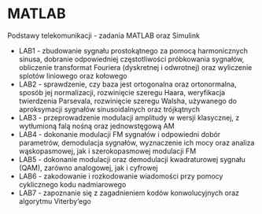 # MATLAB
Podstawy telekomunikacji - zadania MATLAB oraz Simulink
* LAB1 - zbudowanie sygnału prostokątnego za pomocą harmonicznych sinusa, dobranie odpowiedniej częstotliwości próbkowania sygnałów, obliczenie transformat Fouriera (dyskretnej i odwrotnej) oraz wyliczenie splotów liniowego oraz kołowego
* LAB2 - sprawdzenie, czy baza jest ortogonalna oraz ortonormalna, sposób jej normalizacji, rozwinięcie szeregu Haara, weryfikacja twierdzenia Parsevala, rozwinięcie szeregu Walsha, używanego do aproksymacji sygnałów sinusoidalnych oraz trójkątnych
* LAB3 - przeprowadzenie modulacji amplitudy w wersji klasycznej, z wytłumioną falą nośną oraz jednowstęgową AM
* LAB4 - dokonanie modulacji FM sygnałów i odpowiedni dobór parametrów, demodulacja sygnałów, wyznaczenie ich mocy oraz analiza wąskopasmowej, jak i szerokopasmowej modulacji FM
* LAB5 - dokonanie modulacji oraz demodulacji kwadraturowej sygnału (QAM), zarówno analogowej, jak i cyfrowej
* LAB6 - zakodowanie i rozkodowanie wiadomości przy pomocy cyklicznego kodu nadmiarowego
* LAB7 - zapoznanie się z zagadnieniem kodów konwolucyjnych oraz algorytmu Viterby’ego
